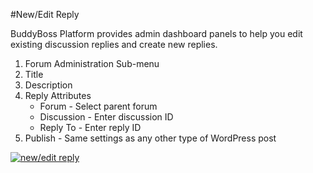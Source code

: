#New/Edit Reply

BuddyBoss Platform provides admin dashboard panels to help you edit existing discussion replies and create new replies.

1.  Forum Administration Sub-menu
2.  Title
3.  Description
4.  Reply Attributes
    *   Forum - Select parent forum
    *   Discussion - Enter discussion ID
    *   Reply To - Enter reply ID
5.  Publish - Same settings as any other type of WordPress post

[![new/edit reply](https://www.buddyboss.com/resources/wp-content/uploads/2019/03/newreply-1024x486.jpg)](https://www.buddyboss.com/resources/wp-content/uploads/2019/03/newreply.jpg)
